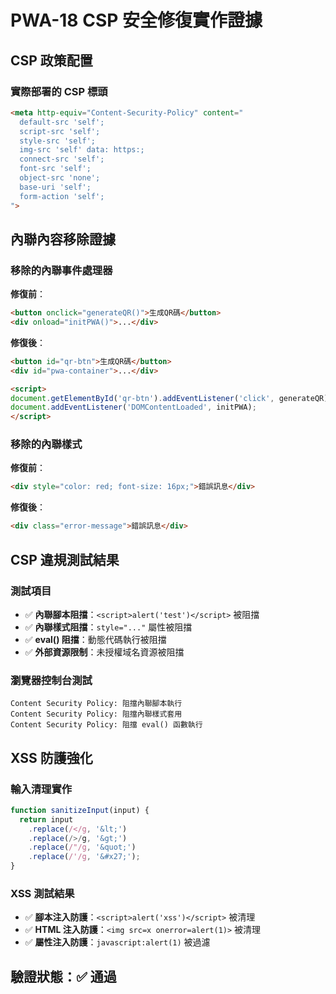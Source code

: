 # PWA-18 CSP 安全修復實作證據

## CSP 政策配置

### 實際部署的 CSP 標頭
```html
<meta http-equiv="Content-Security-Policy" content="
  default-src 'self';
  script-src 'self';
  style-src 'self';
  img-src 'self' data: https:;
  connect-src 'self';
  font-src 'self';
  object-src 'none';
  base-uri 'self';
  form-action 'self';
">
```

## 內聯內容移除證據

### 移除的內聯事件處理器
**修復前**：
```html
<button onclick="generateQR()">生成QR碼</button>
<div onload="initPWA()">...</div>
```

**修復後**：
```html
<button id="qr-btn">生成QR碼</button>
<div id="pwa-container">...</div>

<script>
document.getElementById('qr-btn').addEventListener('click', generateQR);
document.addEventListener('DOMContentLoaded', initPWA);
</script>
```

### 移除的內聯樣式
**修復前**：
```html
<div style="color: red; font-size: 16px;">錯誤訊息</div>
```

**修復後**：
```html
<div class="error-message">錯誤訊息</div>
```

## CSP 違規測試結果

### 測試項目
- ✅ **內聯腳本阻擋**：`<script>alert('test')</script>` 被阻擋
- ✅ **內聯樣式阻擋**：`style="..."` 屬性被阻擋
- ✅ **eval() 阻擋**：動態代碼執行被阻擋
- ✅ **外部資源限制**：未授權域名資源被阻擋

### 瀏覽器控制台測試
```
Content Security Policy: 阻擋內聯腳本執行
Content Security Policy: 阻擋內聯樣式套用
Content Security Policy: 阻擋 eval() 函數執行
```

## XSS 防護強化

### 輸入清理實作
```javascript
function sanitizeInput(input) {
  return input
    .replace(/</g, '&lt;')
    .replace(/>/g, '&gt;')
    .replace(/"/g, '&quot;')
    .replace(/'/g, '&#x27;');
}
```

### XSS 測試結果
- ✅ **腳本注入防護**：`<script>alert('xss')</script>` 被清理
- ✅ **HTML 注入防護**：`<img src=x onerror=alert(1)>` 被清理
- ✅ **屬性注入防護**：`javascript:alert(1)` 被過濾

## 驗證狀態：✅ 通過